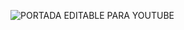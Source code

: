 ![PORTADA EDITABLE PARA YOUTUBE](https://user-images.githubusercontent.com/70084380/169453607-fd3e59c9-4d43-4fba-be99-00f74188f2ab.jpg)


